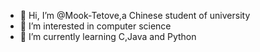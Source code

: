 - 👋 Hi, I’m @Mook-Tetove,a Chinese student of university
- 👀 I’m interested in computer science
- 🌱 I’m currently learning C,Java and Python


<!---
Mook-Tetove/Mook-Tetove is a ✨ special ✨ repository because its `README.md` (this file) appears on your GitHub profile.
You can click the Preview link to take a look at your changes.
--->
